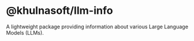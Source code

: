 # @khulnasoft/llm-info

A lightweight package providing information about various Large Language Models (LLMs).
